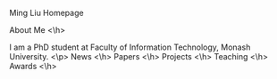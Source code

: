 Ming Liu Homepage

<h>
  About Me
<\h>
<p>
  I am a PhD student at Faculty of Information Technology, Monash University.
<\p>
  
 <h>
  News
 <\h>
 
  <h>
   Papers
  <\h>
    
  <h>
   Projects
  <\h>
    
  <h>
   Teaching 
  <\h>
    
   <h>
   Awards
   <\h>

